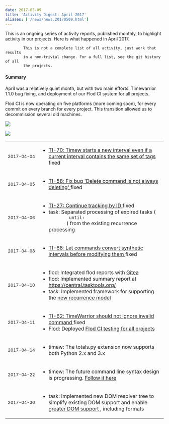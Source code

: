 ```yaml
---
date: 2017-05-09
title: 'Activity Digest: April 2017'
aliases: ['/news/news.20170509.html']
---
```

<div class="col-md-8 main">
 <div class="row">
  <p>
   This is an ongoing series of activity reports, published monthly,
            to highlight activity in our projects. Here is what happened in
            April 2017.

            This is not a complete list of all activity, just work that results
            in a non-trivial change. For a full list, see the git history of all
            the projects.
  </p>
  <div class="callout callout-info">
   <h4>
    Summary
   </h4>
   <p>
    April was a relatively quiet month, but with two main efforts:
              Timewarrior 1.1.0 bug fixing, and deployment of our Flod CI system
              for all projects.
   </p>
   <p>
    Flod CI is now operating on five platforms (more coming soon),
              for every commit on every branch for every project.
              This transition allowed us to decommission several old machines.
   </p>
   <p>
    <img class="img-responsive" src="/news/images/central.png"/>
   </p>
   <p>
    <img class="img-responsive" src="/news/images/tw.png"/>
   </p>
  </div>
  <table class="table table-striped table-compact">
   <tr>
    <td style="white-space: nowrap;">
     <small>
      2017-04-04
     </small>
    </td>
    <td>
     <ul>
      <li>
       <a href="https://bug.tasktools.org/browse/TI-70">
        TI-70: Timew starts a new interval even if a current interval contains the same set of tags
       </a>
       fixed
      </li>
     </ul>
    </td>
   </tr>
   <tr>
    <td>
     <small>
      2017-04-05
     </small>
    </td>
    <td>
     <ul>
      <li>
       <a href="https://bug.tasktools.org/browse/TI-58">
        TI-58: Fix bug 'Delete command is not always deleting'
       </a>
       fixed
      </li>
     </ul>
    </td>
   </tr>
   <tr>
    <td>
     <small>
      2017-04-06
     </small>
    </td>
    <td>
     <ul>
      <li>
       <a href="https://bug.tasktools.org/browse/TI-27">
        TI-27: Continue tracking by ID
       </a>
       fixed
      </li>
      <li>
       task: Separated processing of expired tasks (
       <code>
        until:
       </code>
       ) from the existing recurrence processing
      </li>
     </ul>
    </td>
   </tr>
   <tr>
    <td>
     <small>
      2017-04-08
     </small>
    </td>
    <td>
     <ul>
      <li>
       <a href="https://bug.tasktools.org/browse/TI-68">
        TI-68: Let commands convert synthetic intervals before modifying them
       </a>
       fixed
      </li>
     </ul>
    </td>
   </tr>
   <tr>
    <td>
     <small>
      2017-04-10
     </small>
    </td>
    <td>
     <ul>
      <li>
       flod: Integrated flod reports with
       <a href="https://git.tasktools.org">
        Gitea
       </a>
      </li>
      <li>
       flod: Implemented summary report at
       <a href="https://central.tasktools.org/">
        https://central.tasktools.org/
       </a>
      </li>
      <li>
       task: Implemented framework for supporting the
       <a href="https://taskwarrior.org/docs/design/recurrence.html">
        new recurrence model
       </a>
      </li>
     </ul>
    </td>
   </tr>
   <tr>
    <td>
     <small>
      2017-04-11
     </small>
    </td>
    <td>
     <ul>
      <li>
       <a href="https://bug.tasktools.org/browse/TI-62">
        TI-62: TimeWarrior should not ignore invalid command
       </a>
       fixed
      </li>
      <li>
       Flod: Deployed
       <a href="https://central.tasktools.org">
        Flod CI testing for all projects
       </a>
      </li>
     </ul>
    </td>
   </tr>
   <tr>
    <td>
     <small>
      2017-04-14
     </small>
    </td>
    <td>
     <ul>
      <li>
       timew: The totals.py extension now supports both Python 2.x and 3.x
      </li>
     </ul>
    </td>
   </tr>
   <tr>
    <td>
     <small>
      2017-04-22
     </small>
    </td>
    <td>
     <ul>
      <li>
       timew: The future command line syntax design is progressing.
       <a href="https://git.tasktools.org/TM/timew/src/1.1.0/doc/rfc_command_definition.md">
        Follow it here
       </a>
      </li>
     </ul>
    </td>
   </tr>
   <tr>
    <td>
     <small>
      2017-04-30
     </small>
    </td>
    <td>
     <ul>
      <li>
       task: Implemented new DOM resolver tree to simplify existing DOM support and enable
       <a href="https://taskwarrior.org/docs/design/recurrence.html">
        greater DOM support
       </a>
       , including formats
      </li>
     </ul>
    </td>
   </tr>
  </table>
  <br/>
  <br/>
 </div>
</div>

